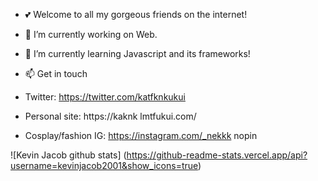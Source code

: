 - 💕 Welcome to all my gorgeous friends on the internet!

- 🔭 I’m currently working on Web.

- 🌱 I’m currently learning Javascript and its frameworks!

- 📫 Get in touch
- Twitter: https://twitter.com/katfknkukui
- Personal site: https://kaknk  lmtfukui.com/
- Cosplay/fashion IG: https://instagram.com/_nekkk nopin


![Kevin Jacob github stats]
(https://github-readme-stats.vercel.app/api?username=kevinjacob2001&show_icons=true)
